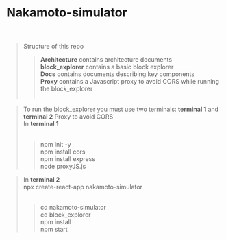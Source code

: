 ﻿# Nakamoto-simulator <br /> <br />

> Structure of this repo <br />
>> **Architecture** contains architecture documents <br />
>> **block_explorer** contains a basic block explorer <br />
>> **Docs** contains documents describing key components  <br />
>> **Proxy** contains a Javascript proxy to avoid CORS while running the block_explorer <br /> <br />

> To run the block_explorer you must use two terminals: **terminal 1** and **terminal 2**
> Proxy to avoid CORS <br />
> In **terminal 1** <br />
> <br />
>> npm init -y <br />
>> npm install cors <br />
>> npm install express <br />
>> node proxyJS.js <br />

> In **terminal 2** <br />
> npx create-react-app nakamoto-simulator <br />
>  <br />
>> cd nakamoto-simulator  <br />
>> cd block_explorer <br />
>> npm install <br />
>> npm start <br />





